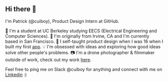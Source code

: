 ## Hi there 👋

I'm Patrick (@cuiboy), Product Design Intern at GitHub.

📘 I'm a student at UC Berkeley studying EECS (Electrical Engineering and Computer Sciences). 
📍 I'm originally from Irvine, CA and I'm currently based in San Francisco.
🎨 I self-taught product design when I was 16 when I built my first [app](https://www.youtube.com/watch?v=sUxqTC2_dTk&themeRefresh=1).
💡 I'm obsessed with ideas and exploring how good ideas solve other people's problems.
📷 I'm a drone photographer & filmmaker outside of work, check out my work [here](http://instagram.com/patrick.drone).

Feel free to ping me on Slack @cuiboy for anything and connect with me on [Linkedin](https://linkedin.com/in/cuipatrick) :)

<!--
**Cuiboy/Cuiboy** is a ✨ _special_ ✨ repository because its `README.md` (this file) appears on your GitHub profile.

Here are some ideas to get you started:

- 🔭 I’m currently working on ...
- 🌱 I’m currently learning ...
- 👯 I’m looking to collaborate on ...
- 🤔 I’m looking for help with ...
- 💬 Ask me about ...
- 📫 How to reach me: ...
- 😄 Pronouns: ...
- ⚡ Fun fact: ...
-->
